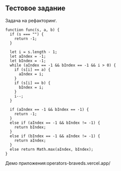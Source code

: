 ## Тестовое задание
Задача на рефакторинг.
```
function func(s, a, b) {
  if (s === "") {
    return -1;
  }

  let i = s.length - 1;
  let aIndex = -1;
  let bIndex = -1;
  while (aIndex == -1 && bIndex == -1 && i > 0) {
    if (s[i] == a) {
      aIndex = i;
    }
    if (s[i] == b) {
      bIndex = i;
    }
    i--;
  }

  if (aIndex == -1 && bIndex == -1) {
    return -1;
  }
  else if (aIndex == -1 && bIndex != -1) {
    return bIndex;
  }
  else if (bIndex == -1 && aIndex != -1) {
    return aIndex;
  }
  else return Math.max(aIndex, bIndex);
}
```

Демо приложения:operators-braveds.vercel.app/